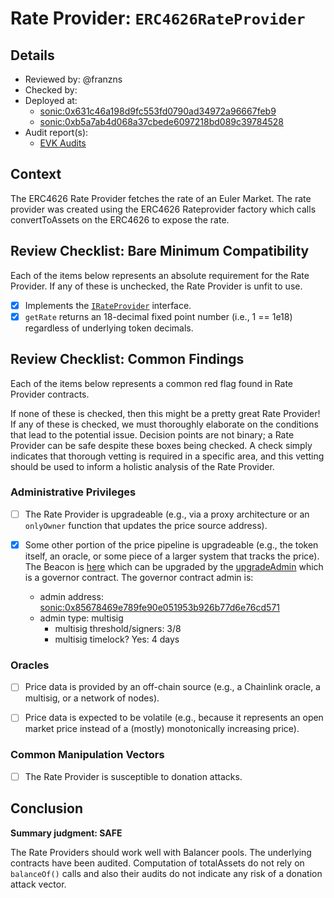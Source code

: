# Rate Provider: `ERC4626RateProvider`

## Details
- Reviewed by: @franzns
- Checked by: 
- Deployed at:
    - [sonic:0x631c46a198d9fc553fd0790ad34972a96667feb9](https://sonicscan.org/address/0x631c46a198d9fc553fd0790ad34972a96667feb9#code)
    - [sonic:0xb5a7ab4d068a37cbede6097218bd089c39784528](https://sonicscan.org/address/0xb5a7ab4d068a37cbede6097218bd089c39784528#code)
- Audit report(s):
    - [EVK Audits](https://docs.euler.finance/security/audits)

## Context
The ERC4626 Rate Provider fetches the rate of an Euler Market. The rate provider was created using the ERC4626 Rateprovider factory which calls convertToAssets on the ERC4626 to expose the rate. 

## Review Checklist: Bare Minimum Compatibility
Each of the items below represents an absolute requirement for the Rate Provider. If any of these is unchecked, the Rate Provider is unfit to use.

- [x] Implements the [`IRateProvider`](https://github.com/balancer/balancer-v2-monorepo/blob/bc3b3fee6e13e01d2efe610ed8118fdb74dfc1f2/pkg/interfaces/contracts/pool-utils/IRateProvider.sol) interface.
- [x] `getRate` returns an 18-decimal fixed point number (i.e., 1 == 1e18) regardless of underlying token decimals.

## Review Checklist: Common Findings
Each of the items below represents a common red flag found in Rate Provider contracts.

If none of these is checked, then this might be a pretty great Rate Provider! If any of these is checked, we must thoroughly elaborate on the conditions that lead to the potential issue. Decision points are not binary; a Rate Provider can be safe despite these boxes being checked. A check simply indicates that thorough vetting is required in a specific area, and this vetting should be used to inform a holistic analysis of the Rate Provider.

### Administrative Privileges
- [ ] The Rate Provider is upgradeable (e.g., via a proxy architecture or an `onlyOwner` function that updates the price source address).

- [x] Some other portion of the price pipeline is upgradeable (e.g., the token itself, an oracle, or some piece of a larger system that tracks the price).
The Beacon is [here](https://sonicscan.org/address/0xf075cc8660b51d0b8a4474e3f47edac5fa034cfb#readContract) which can be upgraded by the [upgradeAdmin](https://sonicscan.org/address/0x9A75b862fD7fe841A946DC6850580b544988Ea70#code) which is a governor contract. The governor contract admin is:
    - admin address: [sonic:0x85678469e789fe90e051953b926b77d6e76cd571](https://sonicscan.org/address/0x85678469e789fe90e051953b926b77d6e76cd571#code)
    - admin type: multisig
        - multisig threshold/signers: 3/8
        - multisig timelock? Yes: 4 days
    

### Oracles
- [ ] Price data is provided by an off-chain source (e.g., a Chainlink oracle, a multisig, or a network of nodes).

- [ ] Price data is expected to be volatile (e.g., because it represents an open market price instead of a (mostly) monotonically increasing price).

### Common Manipulation Vectors
- [ ] The Rate Provider is susceptible to donation attacks.

## Conclusion
**Summary judgment: SAFE**

The Rate Providers should work well with Balancer pools. The underlying contracts have been audited. Computation of totalAssets do not rely on `balanceOf()` calls and also their audits do not indicate any risk of a donation attack vector.